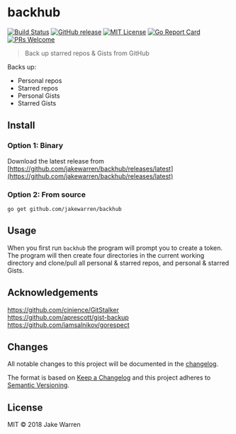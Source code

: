 # backhub
 
[![Build Status](https://travis-ci.org/jakewarren/backhub.svg?branch=master)](https://travis-ci.org/jakewarren/backhub/)
[![GitHub release](http://img.shields.io/github/release/jakewarren/backhub.svg?style=flat-square)](https://github.com/jakewarren/backhub/releases])
[![MIT License](http://img.shields.io/badge/license-MIT-blue.svg?style=flat-square)](https://github.com/jakewarren/backhub/blob/master/LICENSE)
[![Go Report Card](https://goreportcard.com/badge/github.com/jakewarren/backhub)](https://goreportcard.com/report/github.com/jakewarren/backhub)
[![PRs Welcome](https://img.shields.io/badge/PRs-welcome-brightgreen.svg?style=shields)](http://makeapullrequest.com)

> Back up starred repos & Gists from GitHub

Backs up:
* Personal repos
* Starred repos
* Personal Gists
* Starred Gists

## Install
### Option 1: Binary

Download the latest release from [https://github.com/jakewarren/backhub/releases/latest](https://github.com/jakewarren/backhub/releases/latest)

### Option 2: From source

```
go get github.com/jakewarren/backhub
```
## Usage

When you first run `backhub` the program will prompt you to create a token. The program will then create four directories in the current working directory and clone/pull all personal & starred repos, and personal & starred Gists.

## Acknowledgements

https://github.com/cinience/GitStalker  
https://github.com/aprescott/gist-backup  
https://github.com/iamsalnikov/gorespect  

## Changes

All notable changes to this project will be documented in the [changelog].

The format is based on [Keep a Changelog](http://keepachangelog.com/) and this project adheres to [Semantic Versioning](http://semver.org/).

## License

MIT © 2018 Jake Warren

[changelog]: https://github.com/jakewarren/backhub/blob/master/CHANGELOG.md
